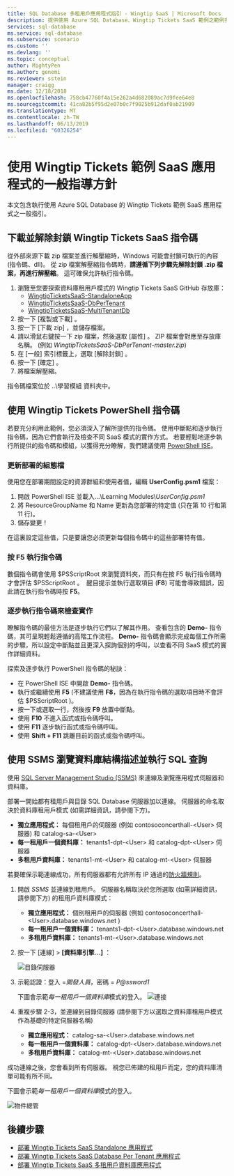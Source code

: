 ```yaml
---
title: SQL Database 多租用戶應用程式指引 - Wingtip SaaS | Microsoft Docs
description: 提供使用 Azure SQL Database、Wingtip Tickets SaaS 範例之範例多租用戶應用程式的安裝和執行步驟及指引。
services: sql-database
ms.service: sql-database
ms.subservice: scenario
ms.custom: ''
ms.devlang: ''
ms.topic: conceptual
author: MightyPen
ms.author: genemi
ms.reviewer: sstein
manager: craigg
ms.date: 12/18/2018
ms.openlocfilehash: 758cb47760f4a15e262a4d682089ac7d9fee64e8
ms.sourcegitcommit: 41ca82b5f95d2e07b0c7f9025b912daf0ab21909
ms.translationtype: MT
ms.contentlocale: zh-TW
ms.lasthandoff: 06/13/2019
ms.locfileid: "60326254"
---
```

# <a name="general-guidance-for-working-with-wingtip-tickets-sample-saas-apps"></a>使用 Wingtip Tickets 範例 SaaS 應用程式的一般指導方針

本文包含執行使用 Azure SQL Database 的 Wingtip Tickets 範例 SaaS 應用程式之一般指引。 

## <a name="download-and-unblock-the-wingtip-tickets-saas-scripts"></a>下載並解除封鎖 Wingtip Tickets SaaS 指令碼

從外部來源下載 zip 檔案並進行解壓縮時，Windows 可能會封鎖可執行的內容 (指令碼、dll)。 從 zip 檔案解壓縮指令碼時，**請遵循下列步驟先解除封鎖 .zip 檔案，再進行解壓縮**。 這可確保允許執行指令碼。

1. 瀏覽至您要探索資料庫租用戶模式的 Wingtip Tickets SaaS GitHub 存放庫： 
    - [WingtipTicketsSaaS-StandaloneApp](https://github.com/Microsoft/WingtipTicketsSaaS-StandaloneApp)
    - [WingtipTicketsSaaS-DbPerTenant](https://github.com/Microsoft/WingtipTicketsSaaS-DbPerTenant)
    - [WingtipTicketsSaaS-MultiTenantDb](https://github.com/Microsoft/WingtipTicketsSaaS-MultiTenantDb)
2. 按一下 [複製或下載]  。
3. 按一下 [下載 zip]  ，並儲存檔案。
4. 請以滑鼠右鍵按一下 zip 檔案，然後選取 [屬性]  。 ZIP 檔案會對應至存放庫名稱。 (例如 _WingtipTicketsSaaS-DbPerTenant-master.zip_)
5. 在 [一般]  索引標籤上，選取 [解除封鎖]  。
6. 按一下 [確定]  。
7. 將檔案解壓縮。

指令碼檔案位於 ..\\學習模組  資料夾中。


## <a name="working-with-the-wingtip-tickets-powershell-scripts"></a>使用 Wingtip Tickets PowerShell 指令碼

若要充分利用此範例，您必須深入了解所提供的指令碼。 使用中斷點和逐步執行指令碼，因為它們會執行及檢查不同 SaaS 模式的實作方式。 若要輕鬆地逐步執行所提供的指令碼和模組，以獲得充分瞭解，我們建議使用 [PowerShell ISE](https://msdn.microsoft.com/powershell/scripting/core-powershell/ise/introducing-the-windows-powershell-ise)。

### <a name="update-the-configuration-file-for-your-deployment"></a>更新部署的組態檔

使用您在部署期間設定的資源群組和使用者值，編輯 **UserConfig.psm1** 檔案：

1. 開啟 PowerShell ISE  並載入...\\Learning Modules\\*UserConfig.psm1* 
2. 將 ResourceGroupName  和 Name  更新為您部署的特定值 (只在第 10 行和第 11 行)。
3. 儲存變更！

在這裏設定這些值，只是要讓您必須更新每個指令碼中的這些部署特有值。

### <a name="execute-the-scripts-by-pressing-f5"></a>按 F5 執行指令碼

數個指令碼會使用 $PSScriptRoot  來瀏覽資料夾，而只有在按 F5  執行指令碼時才會評估 $PSScriptRoot  。  醒目提示並執行選取項目 (**F8**) 可能會導致錯誤，因此請在執行指令碼時按 **F5**。

### <a name="step-through-the-scripts-to-examine-the-implementation"></a>逐步執行指令碼來檢查實作

瞭解指令碼的最佳方法是逐步執行它們以了解其作用。 查看包含的 **Demo-** 指令碼，其可呈現輕鬆遵循的高階工作流程。 **Demo-** 指令碼會顯示完成每個工作所需的步驟，所以設定中斷點並且更深入探詢個別的呼叫，以查看不同 SaaS 模式的實作詳細資料。

探索及逐步執行 PowerShell 指令碼的秘訣：

- 在 PowerShell ISE 中開啟 **Demo-** 指令碼。
- 執行或繼續使用 **F5** (不建議使用 **F8**，因為在執行指令碼的選取項目時不會評估 $PSScriptRoot  )。
- 按一下或選取一行，然後按 **F9** 放置中斷點。
- 使用 **F10** 不進入函式或指令碼呼叫。
- 使用 **F11** 逐步執行函式或指令碼呼叫。
- 使用 **Shift + F11** 跳離目前的函式或指令碼呼叫。


## <a name="explore-database-schema-and-execute-sql-queries-using-ssms"></a>使用 SSMS 瀏覽資料庫結構描述並執行 SQL 查詢

使用 [SQL Server Management Studio (SSMS)](https://docs.microsoft.com/sql/ssms/download-sql-server-management-studio-ssms) 來連線及瀏覽應用程式伺服器和資料庫。

部署一開始都有租用戶與目錄 SQL Database 伺服器加以連線。 伺服器的命名取決於資料庫租用戶模式 (如需詳細資訊，請參閱下方)。 

   - **獨立應用程式：** 每個租用戶的伺服器 (例如 contosoconcerthall-&lt;User&gt;  伺服器) 和 catalog-sa-&lt;User&gt; 
   - **每一租用戶一個資料庫：** tenants1-dpt-&lt;User&gt;  和 catalog-dpt-&lt;User&gt;  伺服器
   - **多租用戶資料庫：** tenants1-mt-&lt;User&gt;  和 catalog-mt-&lt;User&gt;  伺服器

若要確保示範連線成功，所有伺服器都有允許所有 IP 通過的[防火牆規則](sql-database-firewall-configure.md)。


1. 開啟 *SSMS* 並連線到租用戶。 伺服器名稱取決於您所選取 (如需詳細資訊，請參閱下方) 的租用戶資料庫模式：
    - **獨立應用程式：** 個別租用戶的伺服器 (例如 contosoconcerthall-&lt;User&gt;.database.windows.net  ) 
    - **每一租用戶一個資料庫：** tenants1-dpt-&lt;User&gt;.database.windows.net 
    - **多租用戶資料庫：** tenants1-mt-&lt;User&gt;.database.windows.net  
2. 按一下 [連線]   >  **[資料庫引擎...]** ：

   ![目錄伺服器](media/saas-tenancy-wingtip-app-guidance-tips/connect.png)

3. 示範認證：登入 =*開發人員*，密碼 = *P\@ssword1*

    下圖會示範*每一租用戶一個資料庫*模式的登入。 
    ![連接](media/saas-tenancy-wingtip-app-guidance-tips/tenants1-connect.png)
    
   

4. 重複步驟 2-3，並連線到目錄伺服器 (請參閱下方以選取之資料庫租用戶模式作為基礎的特定伺服器名稱)
    - **獨立應用程式：** catalog-sa-&lt;User&gt;.database.windows.net 
    - **每一租用戶一個資料庫：** catalog-dpt-&lt;User&gt;.database.windows.net 
    - **多租用戶資料庫：** catalog-mt-&lt;User&gt;.database.windows.net 


成功連線之後，您會看到所有伺服器。 視您已佈建的租用戶而定，您的資料庫清單可能有所不同。

下圖會示範*每一租用戶一個資料庫*模式的登入。

![物件總管](media/saas-tenancy-wingtip-app-guidance-tips/object-explorer.png)



## <a name="next-steps"></a>後續步驟
- [部署 Wingtip Tickets SaaS Standalone 應用程式](saas-standaloneapp-get-started-deploy.md)
- [部署 Wingtip Tickets SaaS Database Per Tenant 應用程式](saas-dbpertenant-get-started-deploy.md)
- [部署 Wingtip Tickets SaaS 多租用戶資料庫應用程式](saas-multitenantdb-get-started-deploy.md)

